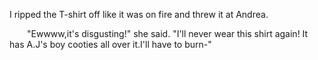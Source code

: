 I ripped the T-shirt off like it was on fire and threw it at Andrea.

&emsp;&emsp;"Ewwww,it's disgusting!" she said. "I'll never wear this shirt again! It has A.J's boy cooties all over it.I'll have to burn-"
